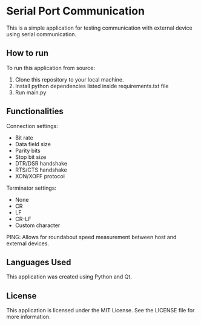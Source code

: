 # Serial Port Communication

This is a simple application for testing communication with external device using serial communication.

## How to run

To run this application from source:

1. Clone this repository to your local machine.
2. Install python dependencies listed inside requirements.txt file
3. Run main.py

## Functionalities

Connection settings:
 * Bit rate
 * Data field size
 * Parity bits
 * Stop bit size
 * DTR/DSR handshake
 * RTS/CTS handshake
 * XON/XOFF protocol

Terminator settings:
* None
* CR
* LF
* CR-LF
* Custom character

PING:
Allows for roundabout speed measurement between host and external devices.


## Languages Used

This application was created using Python and Qt.

## License

This application is licensed under the MIT License. See the LICENSE file for more information.